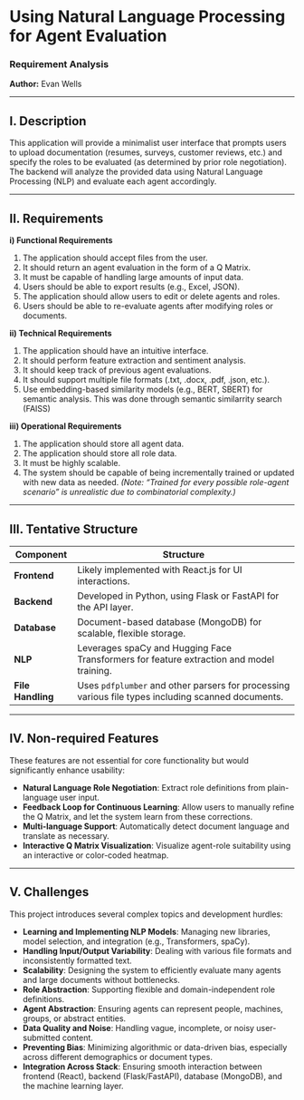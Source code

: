 
# Using Natural Language Processing for Agent Evaluation  
### Requirement Analysis  
**Author:** Evan Wells  

---

## I. Description  
This application will provide a minimalist user interface that prompts users to upload documentation (resumes, surveys, customer reviews, etc.) and specify the roles to be evaluated (as determined by prior role negotiation). The backend will analyze the provided data using Natural Language Processing (NLP) and evaluate each agent accordingly.

---

## II. Requirements

**i) Functional Requirements**
1. The application should accept files from the user.  
2. It should return an agent evaluation in the form of a Q Matrix.  
3. It must be capable of handling large amounts of input data.  
4. Users should be able to export results (e.g., Excel, JSON).  
5. The application should allow users to edit or delete agents and roles.  
6. Users should be able to re-evaluate agents after modifying roles or documents.

**ii) Technical Requirements**  
1. The application should have an intuitive interface.  
2. It should perform feature extraction and sentiment analysis.  
3. It should keep track of previous agent evaluations.  
4. It should support multiple file formats (.txt, .docx, .pdf, .json, etc.).  
5. Use embedding-based similarity models (e.g., BERT, SBERT) for semantic analysis. This was done through semantic similarrity search (FAISS)

**iii) Operational Requirements**  
1. The application should store all agent data.  
2. The application should store all role data.  
3. It must be highly scalable.  
4. The system should be capable of being incrementally trained or updated with new data as needed. *(Note: “Trained for every possible role-agent scenario” is unrealistic due to combinatorial complexity.)*

---

## III. Tentative Structure

| **Component** | **Structure** |
|---------------|---------------|
| **Frontend**  | Likely implemented with React.js for UI interactions. |
| **Backend**   | Developed in Python, using Flask or FastAPI for the API layer. |
| **Database**  | Document-based database (MongoDB) for scalable, flexible storage. |
| **NLP**       | Leverages spaCy and Hugging Face Transformers for feature extraction and model training. |
| **File Handling** | Uses `pdfplumber` and other parsers for processing various file types including scanned documents. |

---

## IV. Non-required Features  
These features are not essential for core functionality but would significantly enhance usability:

- **Natural Language Role Negotiation**: Extract role definitions from plain-language user input.  
- **Feedback Loop for Continuous Learning**: Allow users to manually refine the Q Matrix, and let the system learn from these corrections.  
- **Multi-language Support**: Automatically detect document language and translate as necessary.  
- **Interactive Q Matrix Visualization**: Visualize agent-role suitability using an interactive or color-coded heatmap.

---

## V. Challenges  
This project introduces several complex topics and development hurdles:

- **Learning and Implementing NLP Models**: Managing new libraries, model selection, and integration (e.g., Transformers, spaCy).  
- **Handling Input/Output Variability**: Dealing with various file formats and inconsistently formatted text.  
- **Scalability**: Designing the system to efficiently evaluate many agents and large documents without bottlenecks.  
- **Role Abstraction**: Supporting flexible and domain-independent role definitions.  
- **Agent Abstraction**: Ensuring agents can represent people, machines, groups, or abstract entities.  
- **Data Quality and Noise**: Handling vague, incomplete, or noisy user-submitted content.  
- **Preventing Bias**: Minimizing algorithmic or data-driven bias, especially across different demographics or document types.  
- **Integration Across Stack**: Ensuring smooth interaction between frontend (React), backend (Flask/FastAPI), database (MongoDB), and the machine learning layer.
